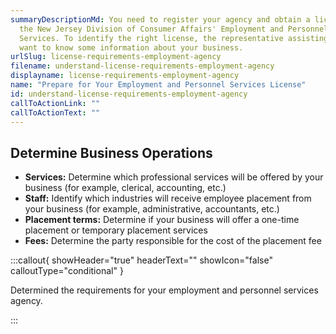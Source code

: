 ```yaml
---
summaryDescriptionMd: You need to register your agency and obtain a license from
  the New Jersey Division of Consumer Affairs' Employment and Personnel
  Services. To identify the right license, the representative assisting you will
  want to know some information about your business.
urlSlug: license-requirements-employment-agency
filename: understand-license-requirements-employment-agency
displayname: license-requirements-employment-agency
name: "Prepare for Your Employment and Personnel Services License"
id: understand-license-requirements-employment-agency
callToActionLink: ""
callToActionText: ""
---
```


## Determine Business Operations

- **Services:** Determine which professional services will be offered by your business (for example, clerical, accounting, etc.)
- **Staff:** Identify which industries will receive employee placement from your business (for example, administrative, accountants, etc.)
- **Placement terms:** Determine if your business will offer a one-time placement or temporary placement services
- **Fees:** Determine the party responsible for the cost of the placement fee

:::callout{ showHeader="true" headerText="" showIcon="false" calloutType="conditional" }

Determined the requirements for your employment and personnel services agency.

:::
